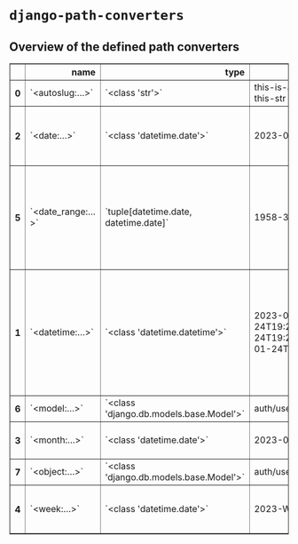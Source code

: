 # `django-path-converters`

## Overview of the defined path converters

<!-- path converters -->
<table border="1" class="dataframe">
  <thead>
    <tr style="text-align: right;">
      <th></th>
      <th>name</th>
      <th>type</th>
      <th>examples</th>
      <th>regex</th>
      <th>also accepts</th>
    </tr>
  </thead>
  <tbody>
    <tr>
      <th>0</th>
      <td>`&lt;autoslug:…&gt;`</td>
      <td>`&lt;class 'str'&gt;`</td>
      <td>this-is-a-slug\nslugifying-this-str</td>
      <td>`[-a-zA-Z0-9_]+`</td>
      <td></td>
    </tr>
    <tr>
      <th>2</th>
      <td>`&lt;date:…&gt;`</td>
      <td>`&lt;class 'datetime.date'&gt;`</td>
      <td>2023-01-21</td>
      <td>`[0-9]{4}[-](?:0?[1-9]|1[0-2])-(?:0?[1-9]|[12][0-9]|3[01])`</td>
      <td></td>
    </tr>
    <tr>
      <th>5</th>
      <td>`&lt;date_range:…&gt;`</td>
      <td>`tuple[datetime.date, datetime.date]`</td>
      <td>1958-3-25/2019-11-25</td>
      <td>`[0-9]{4}[-](?:0?[1-9]|1[0-2])-(?:0?[1-9]|[12][0-9]|3[01])/[0-9]{4}[-](?:0?[1-9]|1[0-2])-(?:0?[1-9]|[12][0-9]|3[01])`</td>
      <td></td>
    </tr>
    <tr>
      <th>1</th>
      <td>`&lt;datetime:…&gt;`</td>
      <td>`&lt;class 'datetime.datetime'&gt;`</td>
      <td>2023-01-24T19:21:18Z\n2023-01-24T19:21:18+00:00\n2023-01-24T19:47:58</td>
      <td>`[0-9]{4}[-](?:0?[1-9]|1[0-2])-(?:0?[1-9]|[12][0-9]|3[01])T(?:[0-1]\d|2[0-4])[:]?[0-5][0-9][:]?[0-5][0-9](?:Z|[+-](?:[0-1]\d|2[0-4])[:]?[0-5][0-9])?`</td>
      <td>&lt;class 'datetime.date'&gt;</td>
    </tr>
    <tr>
      <th>6</th>
      <td>`&lt;model:…&gt;`</td>
      <td>`&lt;class 'django.db.models.base.Model'&gt;`</td>
      <td>auth/user</td>
      <td>`[^/]+/[^/]+`</td>
      <td>&lt;class 'django.db.models.base.ModelBase'&gt;</td>
    </tr>
    <tr>
      <th>3</th>
      <td>`&lt;month:…&gt;`</td>
      <td>`&lt;class 'datetime.date'&gt;`</td>
      <td>2023-01</td>
      <td>`[0-9]{4}[-](?:0?[1-9]|1[0-2])`</td>
      <td></td>
    </tr>
    <tr>
      <th>7</th>
      <td>`&lt;object:…&gt;`</td>
      <td>`&lt;class 'django.db.models.base.Model'&gt;`</td>
      <td>auth/user/123\nauth/user/12</td>
      <td>`[^/]+/[^/]+/[^/]+`</td>
      <td></td>
    </tr>
    <tr>
      <th>4</th>
      <td>`&lt;week:…&gt;`</td>
      <td>`&lt;class 'datetime.date'&gt;`</td>
      <td>2023-W03</td>
      <td>`[0-9]{4}[-]W(?:0?[1-9]|[1-4][0-9]|5[0-3])`</td>
      <td></td>
    </tr>
  </tbody>
</table>
<!-- end path converters -->
